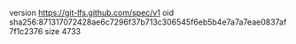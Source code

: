 version https://git-lfs.github.com/spec/v1
oid sha256:871317072428ae6c7296f37b713c306545f6eb5b4e7a7a7eae0837af7f1c2376
size 4733
